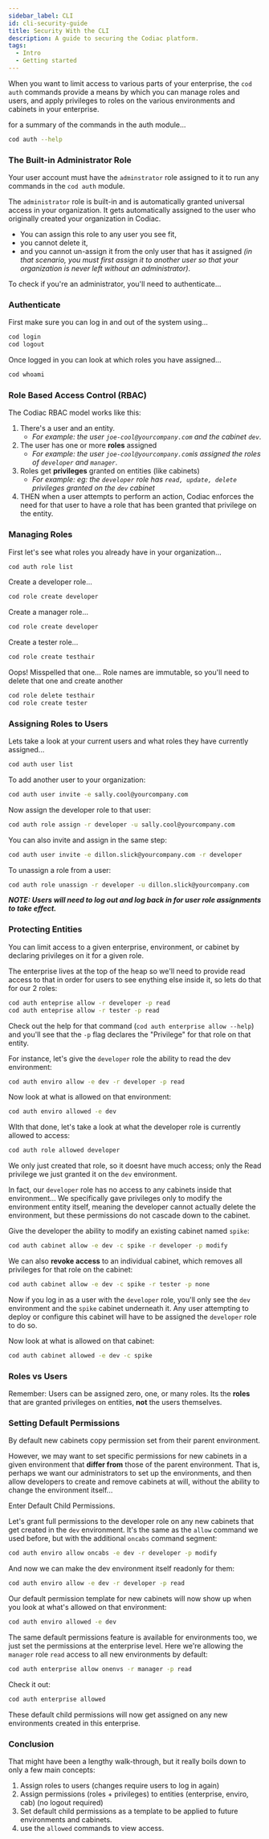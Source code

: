 ```yaml
---
sidebar_label: CLI
id: cli-security-guide
title: Security With the CLI
description: A guide to securing the Codiac platform.
tags:
  - Intro
  - Getting started
---
```


When you want to limit access to various parts of your enterprise, 
the `cod auth` commands provide a means by which you can manage roles and users, and apply privileges to roles on the various environments and cabinets in your enterprise.


for a summary of the commands in the auth module...
```bash 
cod auth --help
```

### The Built-in Administrator Role

Your user account must have the `adminstrator` role assigned to it to run any commands in the `cod auth` module.

The `administrator` role is built-in and is automatically granted universal access in your organization.   It gets automatically assigned to the user who originally created your organization in Codiac.

* You can assign this role to any user you see fit, 
* you cannot delete it, 
* and you cannot un-assign it from the only user that has it assigned *(in that scenario, you must first assign it to another user so that your organization is never left without an administrator)*.

To check if you're an administrator, you'll need to authenticate...


### Authenticate

First make sure you can log in and out of the system using...

```bash
cod login
cod logout
```

Once logged in you can look at which roles you have assigned...
```bash
cod whoami
```


### Role Based Access Control (RBAC)

The Codiac RBAC model works like this:  

1. There's a user and an entity.
    *  *For example: the user `joe-cool@yourcompany.com` and the cabinet `dev`*.
1. The user has one or more **roles** assigned 
    *  *For example: the user `joe-cool@yourcompany.com`is assigned the roles of `developer` and `manager`*.
1. Roles get **privileges** granted on entities (like cabinets) 
    * *For example: eg: the `developer` role has `read, update, delete` privileges granted on the `dev` cabinet*
1. THEN when a user attempts to perform an action, Codiac enforces the need for that user to have a role that has been granted that privilege on the entity.


### Managing Roles

First let's see what roles you already have in your organization...

```bash
cod auth role list
```

Create a developer role...
```bash
cod role create developer
```

Create a manager role...
```bash
cod role create developer
```

Create a tester role...
```bash
cod role create testhair
```

Oops! Misspelled that one...  Role names are immutable, so you'll need to delete that one and create another

```bash 
cod role delete testhair
cod role create tester
```

### Assigning Roles to Users

Lets take a look at your current users and what roles they have currently assigned...

```bash
cod auth user list
```

To add another user to your organization:
```bash
cod auth user invite -e sally.cool@yourcompany.com
```

Now assign the developer role to that user:
```bash
cod auth role assign -r developer -u sally.cool@yourcompany.com
```

You can also invite and assign in the same step:
```bash
cod auth user invite -e dillon.slick@yourcompany.com -r developer 
```

To unassign a role from a user: 
```bash
cod auth role unassign -r developer -u dillon.slick@yourcompany.com
```

***NOTE: Users will need to log out and log back in for user role assignments to take effect.***

### Protecting Entities

You can limit access to a given enterprise, environment, or cabinet by declaring privileges on it for a given role.

The enterprise lives at the top of the heap so we'll need to provide read access to that in order for users to see enything else inside it, so lets do that for our 2 roles:
```bash 
cod auth enteprise allow -r developer -p read
cod auth enteprise allow -r tester -p read
```
Check out the help for that command (`cod auth enterprise allow --help`) and you'll see that the `-p` flag declares the "Privilege" for that role on that entity.


For instance, let's give the `developer` role the ability to read the dev environment:
```bash
cod auth enviro allow -e dev -r developer -p read
```

Now look at what is allowed on that environment:
```bash
cod auth enviro allowed -e dev 
``` 


WIth that done, let's take a look at what the developer role is currently allowed to access:
```bash
cod auth role allowed developer
```
We only just created that role, so it doesnt have much access; only the Read privilege we just granted it on the `dev` environment.

In fact, our `developer` role has no access to any cabinets inside that environment... We specifically gave privileges only to modify the environment entity itself, meaning the developer cannot actually delete the environment, but these permissions do not cascade down to the cabinet.  

Give the developer the ability to modify an existing cabinet named `spike`: 
```bash
cod auth cabinet allow -e dev -c spike -r developer -p modify
```
We can also **revoke access** to an individual cabinet, which removes all privileges for that role on the cabinet:
```bash
cod auth cabinet allow -e dev -c spike -r tester -p none
```

Now if you log in as a user with the `developer` role, you'll only see the `dev` environment and the `spike` cabinet underneath it.  Any user attempting to deploy or configure this cabinet will have to be assigned the `developer` role to do so.  

Now look at what is allowed on that cabinet:
```bash
cod auth cabinet allowed -e dev -c spike
``` 

### Roles vs Users

Remember:  Users can be assigned zero, one, or many roles.  Its the **roles** that are granted privileges on entities, **not** the users themselves.


### Setting Default Permissions 

By default new cabinets copy permission set from their parent environment.

However, we may want to set specific permissions for new cabinets in a given environment that **differ from** those of the parent environment.  That is, perhaps we want our administrators to set up the environments, and then allow developers to create and remove cabinets at will, without the ability to change the environment itself...

Enter Default Child Permissions.  

Let's grant full permissions to the developer role on any new cabinets that get created in the `dev` environment.  It's the same as the `allow` command we used before, but with the additional `oncabs` command segment:
```bash
cod auth enviro allow oncabs -e dev -r developer -p modify
```

And now we can make the dev environment itself readonly for them:
```bash 
cod auth enviro allow -e dev -r developer -p read
```

Our default permission template for new cabinets will now show up when you look at what's allowed on that environment:
```bash
cod auth enviro allowed -e dev
```

The same default permissions feature is available for environments too, we just set the permissions at the enterprise level.  Here we're allowing the `manager` role `read` access to all new environments by default:
```bash
cod auth enterprise allow onenvs -r manager -p read
``` 
Check it out:
```bash
cod auth enterprise allowed
```
These default child permissions will now get assigned on any new environments created in this enterprise.


### Conclusion

That might have been a lengthy walk-through, but it really boils down to only a few main concepts:

1. Assign roles to users (changes require users to log in again)
1. Assign permissions (roles + privileges) to entities (enterprise, enviro, cab) (no logout required)
1. Set default child permissions as a template to be applied to future environments and cabinets. 
1. use the `allowed` commands to view access.
